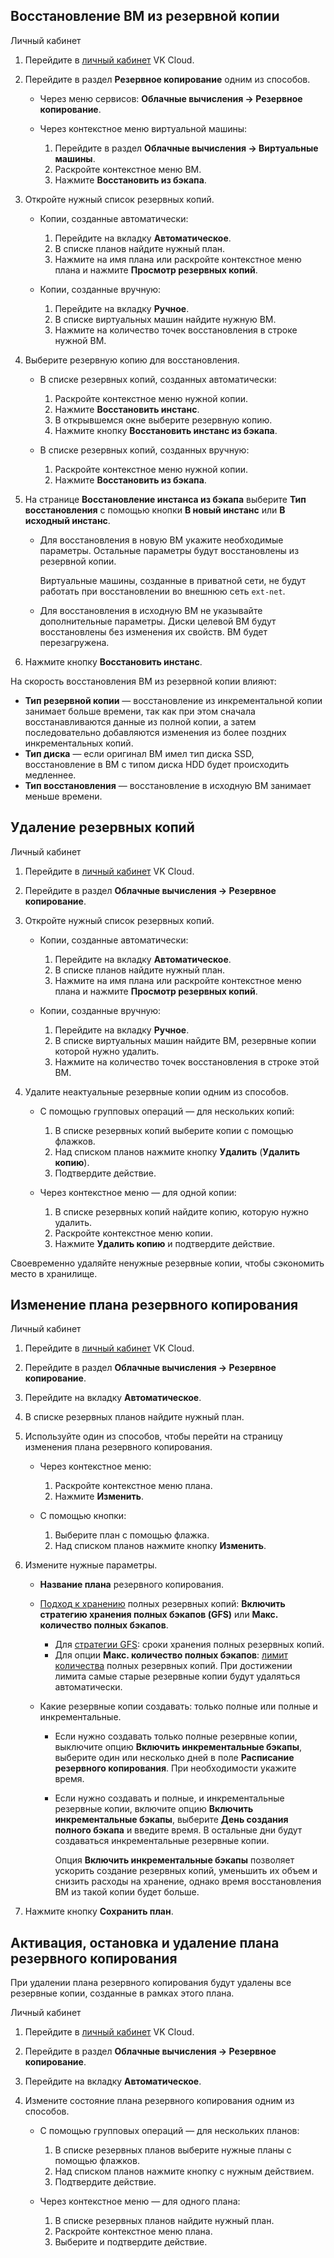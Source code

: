 ## Восстановление ВМ из резервной копии

<tabs>
<tablist>
<tab>Личный кабинет</tab>
</tablist>
<tabpanel>

1. Перейдите в [личный кабинет](https://mcs.mail.ru/app/) VK Cloud.
2. Перейдите в раздел **Резервное копирование** одним из способов.

   - Через меню сервисов: **Облачные вычисления → Резервное копирование**.

   - Через контекстное меню виртуальной машины:

      1. Перейдите в раздел **Облачные вычисления → Виртуальные машины**.
      2. Раскройте контекстное меню ВМ.
      3. Нажмите **Восстановить из бэкапа**.

3. Откройте нужный список резервных копий.

   - Копии, созданные автоматически:

      1. Перейдите на вкладку **Автоматическое**.
      2. В списке планов найдите нужный план.
      3. Нажмите на имя плана или раскройте контекстное меню плана и нажмите **Просмотр резервных копий**.

   - Копии, созданные вручную:

      1. Перейдите на вкладку **Ручное**.
      2. В списке виртуальных машин найдите нужную ВМ.
      3. Нажмите на количество точек восстановления в строке нужной ВМ.

4. Выберите резервную копию для восстановления.

   - В списке резервных копий, созданных автоматически:

      1. Раскройте контекстное меню нужной копии.
      2. Нажмите **Восстановить инстанс**.
      3. В открывшемся окне выберите резервную копию.
      4. Нажмите кнопку **Восстановить инстанс из бэкапа**.

   - В списке резервных копий, созданных вручную:

      1. Раскройте контекстное меню нужной копии.
      2. Нажмите **Восстановить из бэкапа**.

5. На странице **Восстановление инстанса из бэкапа** выберите **Тип восстановления** с помощью кнопки **В новый инстанс** или **В исходный инстанс**.

   - Для восстановления в новую ВМ укажите необходимые параметры. Остальные параметры будут восстановлены из резервной копии.

      <warn>

      Виртуальные машины, созданные в приватной сети, не будут работать при восстановлении во внешнюю сеть `ext-net`.

      </warn>

   - Для восстановления в исходную ВМ не указывайте дополнительные параметры. Диски целевой ВМ будут восстановлены без изменения их свойств. ВМ будет перезагружена.

6. Нажмите кнопку **Восстановить инстанс**.

</tabpanel>
</tabs>

<info>

На скорость восстановления ВМ из резервной копии влияют:

- **Тип резервной копии** — восстановление из инкрементальной копии занимает больше времени, так как при этом сначала восстанавливаются данные из полной копии, а затем последовательно добавляются изменения из более поздних инкрементальных копий.
- **Тип диска** — если оригинал ВМ имел тип диска SSD, восстановление в ВМ с типом диска HDD будет происходить медленнее.
- **Тип восстановления** — восстановление в исходную ВМ занимает меньше времени.

</info>

## Удаление резервных копий

<tabs>
<tablist>
<tab>Личный кабинет</tab>
</tablist>
<tabpanel>

1. Перейдите в [личный кабинет](https://mcs.mail.ru/app/) VK Cloud.
2. Перейдите в раздел **Облачные вычисления → Резервное копирование**.
3. Откройте нужный список резервных копий.

   - Копии, созданные автоматически:
      1. Перейдите на вкладку **Автоматическое**.
      2. В списке планов найдите нужный план.
      3. Нажмите на имя плана или раскройте контекстное меню плана и нажмите **Просмотр резервных копий**.

   - Копии, созданные вручную:
      1. Перейдите на вкладку **Ручное**.
      2. В списке виртуальных машин найдите ВМ, резервные копии которой нужно удалить.
      3. Нажмите на количество точек восстановления в строке этой ВМ.

4. Удалите неактуальные резервные копии одним из способов.

   - С помощью групповых операций — для нескольких копий:

      1. В списке резервных копий выберите копии с помощью флажков.
      2. Над списком планов нажмите кнопку **Удалить** (**Удалить копию**).
      3. Подтвердите действие.

   - Через контекстное меню — для одной копии:

      1. В списке резервных копий найдите копию, которую нужно удалить.
      2. Раскройте контекстное меню копии.
      3. Нажмите **Удалить копию** и подтвердите действие.

</tabpanel>
</tabs>

<info>

Своевременно удаляйте ненужные резервные копии, чтобы сэкономить место в хранилище.

</info>

## Изменение плана резервного копирования

<tabs>
<tablist>
<tab>Личный кабинет</tab>
</tablist>
<tabpanel>

1. Перейдите в [личный кабинет](https://mcs.mail.ru/app/) VK Cloud.
2. Перейдите в раздел **Облачные вычисления → Резервное копирование**.
3. Перейдите на вкладку **Автоматическое**.
4. В списке резервных планов найдите нужный план.
5. Используйте один из способов, чтобы перейти на страницу изменения плана резервного копирования.

   - Через контекстное меню:
      1. Раскройте контекстное меню плана.
      2. Нажмите **Изменить**.

   - С помощью кнопки:
      1. Выберите план с помощью флажка.
      2. Над списком планов нажмите кнопку **Изменить**.

6. Измените нужные параметры.

   - **Название плана** резервного копирования.
   - [Подход к хранению](/manage/backups/retention-policy) полных резервных копий: **Включить стратегию хранения полных бэкапов (GFS)** или **Макс. количество полных бэкапов**.
      - Для [стратегии GFS](/manage/backups/retention-policy/gfs-backup): сроки хранения полных резервных копий.
      - Для опции **Макс. количество полных бэкапов**: [лимит количества](/manage/backups/retention-policy/forward-incremental) полных резервных копий. При достижении лимита самые старые резервные копии будут удаляться автоматически.

   - Какие резервные копии создавать: только полные или полные и инкрементальные.

      - Если нужно создавать только полные резервные копии, выключите опцию **Включить инкрементальные бэкапы**, выберите один или несколько дней в поле **Расписание резервного копирования**. При необходимости укажите время.
      - Если нужно создавать и полные, и инкрементальные резервные копии, включите опцию **Включить инкрементальные бэкапы**, выберите **День создания полного бэкапа** и введите время. В остальные дни будут создаваться инкрементальные резервные копии.

         <info>

         Опция **Включить инкрементальные бэкапы** позволяет ускорить создание резервных копий, уменьшить их объем и снизить расходы на хранение, однако время восстановления ВМ из такой копии будет больше.

         </info>

7. Нажмите кнопку **Сохранить план**.

</tabpanel>
</tabs>

## Активация, остановка и удаление плана резервного копирования

<err>

При удалении плана резервного копирования будут удалены все резервные копии, созданные в рамках этого плана.

</err>

<tabs>
<tablist>
<tab>Личный кабинет</tab>
</tablist>
<tabpanel>

1. Перейдите в [личный кабинет](https://mcs.mail.ru/app/) VK Cloud.
2. Перейдите в раздел **Облачные вычисления → Резервное копирование**.
3. Перейдите на вкладку **Автоматическое**.
4. Измените состояние плана резервного копирования одним из способов.

   - С помощью групповых операций — для нескольких планов:

      1. В списке резервных планов выберите нужные планы с помощью флажков.
      2. Над списком планов нажмите кнопку с нужным действием.
      3. Подтвердите действие.

   - Через контекстное меню — для одного плана:

      1. В списке резервных планов найдите нужный план.
      2. Раскройте контекстное меню плана.
      3. Выберите и подтвердите действие.

</tabpanel>
</tabs>
